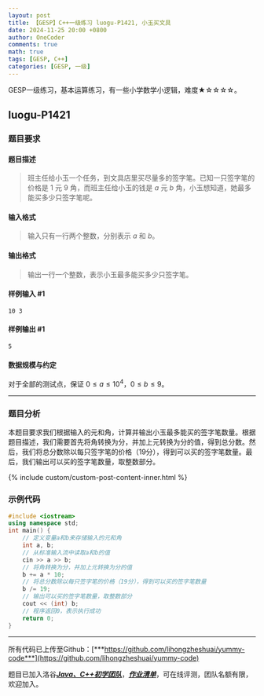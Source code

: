 ```yaml
---
layout: post
title: 【GESP】C++一级练习 luogu-P1421, 小玉买文具
date: 2024-11-25 20:00 +0800
author: OneCoder
comments: true
math: true
tags: [GESP, C++]
categories: [GESP, 一级]
---
```

GESP一级练习，基本运算练习，有一些小学数学小逻辑，难度★☆☆☆☆。

<!--more-->

## luogu-P1421

### 题目要求

#### 题目描述

>班主任给小玉一个任务，到文具店里买尽量多的签字笔。已知一只签字笔的价格是 $1$ 元 $9$ 角，而班主任给小玉的钱是 $a$ 元 $b$ 角，小玉想知道，她最多能买多少只签字笔呢。

#### 输入格式

>输入只有一行两个整数，分别表示 $a$ 和 $b$。

#### 输出格式

>输出一行一个整数，表示小玉最多能买多少只签字笔。

#### 样例输入 #1

```console
10 3
```

#### 样例输出 #1

```console
5
```

#### 数据规模与约定

对于全部的测试点，保证 $0 \leq a \leq 10^4$，$0 \leq b \leq 9$。

---

### 题目分析

本题目要求我们根据输入的元和角，计算并输出小玉最多能买的签字笔数量。根据题目描述，我们需要首先将角转换为分，并加上元转换为分的值，得到总分数。然后，我们将总分数除以每只签字笔的价格（19分），得到可以买的签字笔数量。最后，我们输出可以买的签字笔数量，取整数部分。

{% include custom/custom-post-content-inner.html %}

### 示例代码

```cpp
#include <iostream>
using namespace std;
int main() {
    // 定义变量a和b来存储输入的元和角
    int a, b;
    // 从标准输入流中读取a和b的值
    cin >> a >> b;
    // 将角转换为分，并加上元转换为分的值
    b += a * 10;
    // 将总分数除以每只签字笔的价格（19分），得到可以买的签字笔数量
    b /= 19;
    // 输出可以买的签字笔数量，取整数部分
    cout << (int) b;
    // 程序返回0，表示执行成功
    return 0;
}
```

---

所有代码已上传至Github：[***https://github.com/lihongzheshuai/yummy-code***](https://github.com/lihongzheshuai/yummy-code)

题目已加入洛谷[***Java、C++初学团队***](https://www.luogu.com.cn/team/92228)，[***作业清单***](https://www.luogu.com.cn/team/92228#homework)，可在线评测，团队名额有限，欢迎加入。
